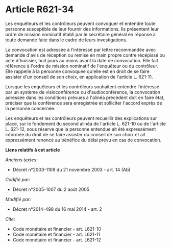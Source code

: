 # Article R621-34

Les enquêteurs et les contrôleurs peuvent convoquer et entendre toute personne susceptible de leur fournir des informations.
Ils présentent leur ordre de mission nominatif établi par le secrétaire général en réponse à toute demande faite dans le
cadre de leurs investigations. 

La convocation est adressée à l'intéressé par lettre recommandée avec demande d'avis de réception ou remise en main propre
contre récépissé ou acte d'huissier, huit jours au moins avant la date de convocation. Elle fait référence à l'ordre de
mission nominatif de l'enquêteur ou du contrôleur. Elle rappelle à la personne convoquée qu'elle est en droit de se faire
assister d'un conseil de son choix, en application de l'article L. 621-11. 

Lorsque les enquêteurs et les contrôleurs souhaitent entendre l'intéressé par un système de visioconférence ou
d'audioconférence, la convocation adressée dans les conditions prévues à l'alinéa précédent doit en faire état, préciser que
la conférence sera enregistrée et solliciter l'accord exprès de la personne concernée. 

Les enquêteurs et les contrôleurs peuvent recueillir des explications sur place, sur le fondement du second alinéa de
l'article L. 621-10 ou de l'article L. 621-12, sous réserve que la personne entendue ait été expressément informée du droit
de se faire assister du conseil de son choix et ait expressément renoncé au bénéfice du délai prévu en cas de convocation.

**Liens relatifs à cet article**

_Anciens textes_:

  - Décret n°2003-1109 du 21 novembre 2003 - art. 14 (Ab)

_Codifié par_:

  - Décret n°2005-1007 du 2 août 2005

_Modifié par_:

  - Décret n°2014-498 du 16 mai 2014 - art. 2

_Cite_:

  - Code monétaire et financier - art. L621-10
  - Code monétaire et financier - art. L621-11
  - Code monétaire et financier - art. L621-12

